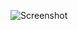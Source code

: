 ![Screenshot](https://raw.githubusercontent.com/Cryakl/Ultimate-RAT-Collection/refs/heads/main/Amiboide/Amiboide%20Uploader%202.0/Screenshot.png)
